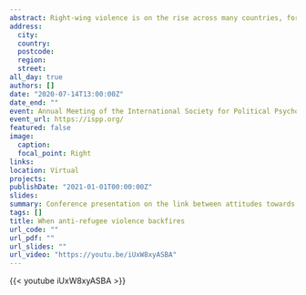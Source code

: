 ```yaml
---
abstract: Right-wing violence is on the rise across many countries, for example, in response to the arrival of more than one million refugees to Germany in 2015-16. However, little is known about how that violence affects public attitudes. We assessed the effect of violent attacks on popular attitudes towards the presence of refugees in 145 German municipalities (3,240 respondents) by means of a segmented regression. Protests that happened prior to the survey led to an improvement in attitudes, while protests that happened afterwards were predicted by negative attitudes. The effect was independent of intergroup contact and political orientation. Thus, political violence does not merely reduce support for the perpetrators but can effectively undermine support for the attitudes they are advocating.
address:
  city: 
  country: 
  postcode: 
  region: 
  street: 
all_day: true
authors: []
date: "2020-07-14T13:00:00Z"
date_end: ""
event: Annual Meeting of the International Society for Political Psychology
event_url: https://ispp.org/
featured: false
image:
  caption:
  focal_point: Right
links:
location: Virtual
projects:
publishDate: "2021-01-01T00:00:00Z"
slides: 
summary: Conference presentation on the link between attitudes towards refugees and episodes of anti-refugee violence at the local level.
tags: []
title: When anti-refugee violence backfires
url_code: ""
url_pdf: ""
url_slides: ""
url_video: "https://youtu.be/iUxW8xyASBA"
---
```


{{< youtube iUxW8xyASBA >}}

